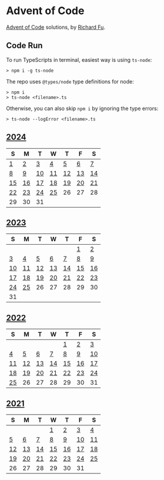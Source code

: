 # Advent of Code
[Advent of Code](https://adventofcode.com) solutions, by [Richard Fu](https://github.com/furic/).

## Code Run
To run TypeScripts in terminal, easiest way is using `ts-node`:
```
> npm i -g ts-node
```
The repo uses `@types/node` type definitions for node:
```
> npm i
> ts-node <filename>.ts
```
Otherwise, you can also skip `npm i` by ignoring the type errors:
```
> ts-node --logError <filename>.ts
```

## [2024](./2024)
| S | M | T | W | T | F | S |
|---|---|---|---|---|---|---|
| [1](./2024/01) | [2](./2024/02) | [3](./2024/03) | [4](./2024/04) | [5](./2024/05) | [6](./2024/06) | [7](./2024/07) |
| [8](./2024/08) | [9](./2024/09) | [10](./2024/10) | [11](./2024/11) | [12](./2024/12) | [13](./2024/13) | [14](./2024/14) |
| [15](./2024/15) | [16](./2024/16) | [17](./2024/17) | [18](./2024/18) | [19](./2024/19) | [20](./2024/20) | [21](./2024/21) |
| [22](./2024/22) | [23](./2024/23) | [24](./2024/24) | [25](./2024/25) | 26 | 27 | 28 |
| 29 | 30 | 31 |  |  |  |  |

## [2023](./2023)
| S | M | T | W | T | F | S |
|---|---|---|---|---|---|---|
|   |   |   |   |   | [1](./2023/01) | [2](./2023/02) |
| [3](./2023/03) | [4](./2023/04) | [5](./2023/05) | [6](./2023/06) | [7](./2023/07) | [8](./2023/08) | [9](./2023/09) |
| [10](./2023/10) | [11](./2023/11) | [12](./2023/12) | [13](./2023/13) | [14](./2023/14) | [15](./2023/15) | [16](./2023/16) |
| [17](./2023/17) | [18](./2023/18) | [19](./2023/19) | [20](./2023/20) | [21](./2023/21) | [22](./2023/22) | [23](./2023/23) |
| [24](./2023/24) | [25](./2023/25) | 26 | 27 | 28 | 29 | 30 |
| 31 |   |   |   |   |   |   |

## [2022](./2022)
| S | M | T | W | T | F | S |
|---|---|---|---|---|---|---|
|   |   |   |   | [1](./2022/01) | [2](./2022/02) | [3](./2022/03) |
| [4](./2022/04) | [5](./2022/05) | [6](./2022/06) | [7](./2022/07) | [8](./2022/08) | [9](./2022/09) | [10](./2022/10) |
| [11](./2022/11) | [12](./2022/12) | [13](./2022/13) | [14](./2022/14) | [15](./2022/15) | [16](./2022/16) | [17](./2022/17) |
| [18](./2022/18) | [19](./2022/19) | [20](./2022/20) | [21](./2022/21) | [22](./2022/22) | [23](./2022/23) | [24](./2022/24) |
| [25](./2022/25) | 26 | 27 | 28 | 29 | 30 | 31 |

## [2021](./2021)
| S | M | T | W | T | F | S |
|---|---|---|---|---|---|---|
|   |   |   | [1](./2021/01) | [2](./2021/02) | [3](./2021/03) | [4](./2021/04) | 
| [5](./2021/05) | [6](./2021/06) | [7](./2021/07) | [8](./2021/08) | [9](./2021/09) | [10](./2021/10) | [11](./2021/11) | 
| [12](./2021/12) | [13](./2021/13) | [14](./2021/14) | [15](./2021/15) | [16](./2021/16) | [17](./2021/17) | [18](./2021/18) |
| [19](./2021/19) | [20](./2021/20) | [21](./2021/21) | [22](./2021/22) | [23](./2021/23) | [24](./2021/24) | [25](./2021/25) |
| 26 | 27 | 28 | 29 | 30 | 31 |
